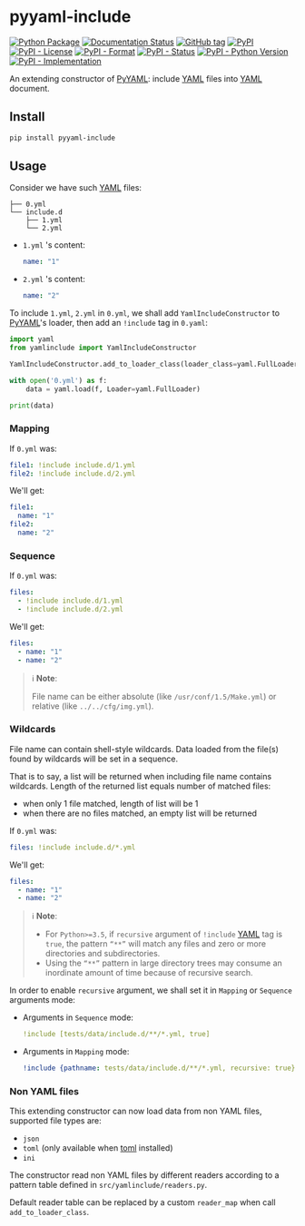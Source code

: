 # pyyaml-include

[![Python Package](https://github.com/tanbro/pyyaml-include/workflows/Python%20package/badge.svg)](https://github.com/tanbro/pyyaml-include/actions?query=workflow%3A%22Python+package%22)
[![Documentation Status](https://readthedocs.org/projects/pyyaml-include/badge/?version=stable)](https://pyyaml-include.readthedocs.io/en/stable/?badge=stable)
[![GitHub tag](https://img.shields.io/github/tag/tanbro/pyyaml-include.svg)](https://github.com/tanbro/pyyaml-include)
[![PyPI](https://img.shields.io/pypi/v/pyyaml-include.svg)](https://pypi.org/project/pyyaml-include/)
[![PyPI - License](https://img.shields.io/pypi/l/pyyaml-include.svg)](https://pypi.org/project/pyyaml-include/)
[![PyPI - Format](https://img.shields.io/pypi/format/pyyaml-include.svg)](https://pypi.org/project/pyyaml-include/)
[![PyPI - Status](https://img.shields.io/pypi/status/pyyaml-include.svg)](https://pypi.org/project/pyyaml-include/)
[![PyPI - Python Version](https://img.shields.io/pypi/pyversions/pyyaml-include.svg)](https://pypi.org/project/pyyaml-include/)
[![PyPI - Implementation](https://img.shields.io/pypi/implementation/pyyaml-include.svg)](https://pypi.org/project/pyyaml-include/)

An extending constructor of [PyYAML][]: include [YAML][] files into [YAML][] document.

## Install

```sh
pip install pyyaml-include
```

## Usage

Consider we have such [YAML] files:

```text
├── 0.yml
└── include.d
    ├── 1.yml
    └── 2.yml
```

- `1.yml` 's content:

  ```yaml
  name: "1"
  ```

- `2.yml` 's content:

  ```yaml
  name: "2"
  ```

To include `1.yml`, `2.yml` in `0.yml`, we shall add `YamlIncludeConstructor` to [PyYAML]'s loader, then add an `!include` tag in `0.yaml`:

```python
import yaml
from yamlinclude import YamlIncludeConstructor

YamlIncludeConstructor.add_to_loader_class(loader_class=yaml.FullLoader, base_dir='/your/conf/dir')

with open('0.yml') as f:
    data = yaml.load(f, Loader=yaml.FullLoader)

print(data)
```

### Mapping

If `0.yml` was:

```yaml
file1: !include include.d/1.yml
file2: !include include.d/2.yml
```

We'll get:

```yaml
file1:
  name: "1"
file2:
  name: "2"
```

### Sequence

If `0.yml` was:

```yaml
files:
  - !include include.d/1.yml
  - !include include.d/2.yml
```

We'll get:

```yaml
files:
  - name: "1"
  - name: "2"
```

> ℹ **Note**:
>
> File name can be either absolute (like `/usr/conf/1.5/Make.yml`) or relative (like `../../cfg/img.yml`).

### Wildcards

File name can contain shell-style wildcards. Data loaded from the file(s) found by wildcards will be set in a sequence.

That is to say, a list will be returned when including file name contains wildcards.
Length of the returned list equals number of matched files:

- when only 1 file matched, length of list will be 1
- when there are no files matched, an empty list will be returned

If `0.yml` was:

```yaml
files: !include include.d/*.yml
```

We'll get:

```yaml
files:
  - name: "1"
  - name: "2"
```

> ℹ **Note**:
>
> - For `Python>=3.5`, if `recursive` argument of `!include` [YAML] tag is `true`, the pattern `“**”` will match any files and zero or more directories and subdirectories.
> - Using the `“**”` pattern in large directory trees may consume an inordinate amount of time because of recursive search.

In order to enable `recursive` argument, we shall set it in `Mapping` or `Sequence` arguments mode:

- Arguments in `Sequence` mode:

  ```yaml
  !include [tests/data/include.d/**/*.yml, true]
  ```

- Arguments in `Mapping` mode:

  ```yaml
  !include {pathname: tests/data/include.d/**/*.yml, recursive: true}
  ```

### Non YAML files

This extending constructor can now load data from non YAML files, supported file types are:

- `json`
- `toml` (only available when [toml](https://pypi.org/project/toml/) installed)
- `ini`

The constructor read non YAML files by different readers according to a pattern table defined in `src/yamlinclude/readers.py`.

Default reader table can be replaced by a custom `reader_map` when call `add_to_loader_class`.

[YAML]: http://yaml.org/
[PyYaml]: https://pypi.org/project/PyYAML/

